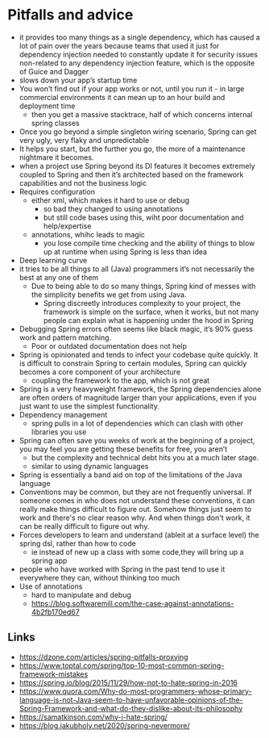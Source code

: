 # Pitfalls and advice

- it provides too many things as a single dependency, which has caused a lot of pain over the years because teams that used it just for dependency injection needed to constantly update it for security issues non-related to any dependency injection feature, which is the opposite of Guice and Dagger
- slows down your app’s startup time
- You won’t find out if your app works or not, until you run it - in large commercial environments it can mean up to an hour build and deployment time
  - then you get a massive stacktrace, half of which concerns internal spring classes
- Once you go beyond a simple singleton wiring scenario, Spring can get very ugly, very flaky and unpredictable
- It helps you start, but the further you go, the more of a maintenance nightmare it becomes.
- when a project use Spring beyond its DI features it becomes extremely coupled to Spring and then it’s architected based on the framework capabilities and not the business logic
- Requires configuration
  - either xml, which makes it hard to use or debug
    - so bad they changed to using annotations
    - but still code bases using this, wiht poor documentation and help/expertise
  - annotations, whihc leads to magic
    - you lose compile time checking and the ability of things to blow up at runtime when using Spring is less than idea
- Deep learning curve
- it tries to be all things to all (Java) programmers it’s not necessarily the best at any one of them
  - Due to being able to do so many things, Spring kind of messes with the simplicity benefits we get from using Java.
    - Spring discreetly introduces complexity to your project, the framework is simple on the surface, when it works, but not many people can explain what is happening under the hood in Spring
- Debugging Spring errors often seems like black magic, it’s 90% guess work and pattern matching.
  - Poor or outdated documentation  does not help
- Spring is opinionated and tends to infect your codebase quite quickly. It is difficult to constrain Spring to certain modules, Spring can quickly becomes a core component of your architecture
  - coupling the framework to the app, which is not great
- Spring is a very heavyweight framework, the Spring dependencies alone are often orders of magnitude larger than your applications, even if you just want to use the simplest functionality.
- Dependency management
  - spring pulls in a lot of dependencies which can clash with other libraries you use
- Spring can often save you weeks of work at the beginning of a project, you may feel you are getting these benefits for free, you aren’t
  - but the complexity and technical debt hits you at a much later stage.
  - similar to using dynamic languages
- Spring is essentially a band aid on top of the limitations of the Java language
- Conventions may be common, but they are not frequently universal. If someone comes in who does not understand these conventions, it can really make things difficult to figure out. Somehow things just seem to work and there's no clear reason why. And when things don't work, it can be really difficult to figure out why.
- Forces developers to learn and understand (ableit at a surface level) the spring dsl, rather than how to code
  - ie instead of new up a class with some code,they will bring up a spring app
- people who have worked with Spring in the past tend to use it everywhere they can, without thinking too much
- Use of annotations
  - hard to manipulate and debug
  - https://blog.softwaremill.com/the-case-against-annotations-4b2fb170ed67

## Links

- https://dzone.com/articles/spring-pitfalls-proxying
- https://www.toptal.com/spring/top-10-most-common-spring-framework-mistakes
- https://spring.io/blog/2015/11/29/how-not-to-hate-spring-in-2016
- https://www.quora.com/Why-do-most-programmers-whose-primary-language-is-not-Java-seem-to-have-unfavorable-opinions-of-the-Spring-Framework-and-what-do-they-dislike-about-its-philosophy
- https://samatkinson.com/why-i-hate-spring/
- https://blog.jakubholy.net/2020/spring-nevermore/
